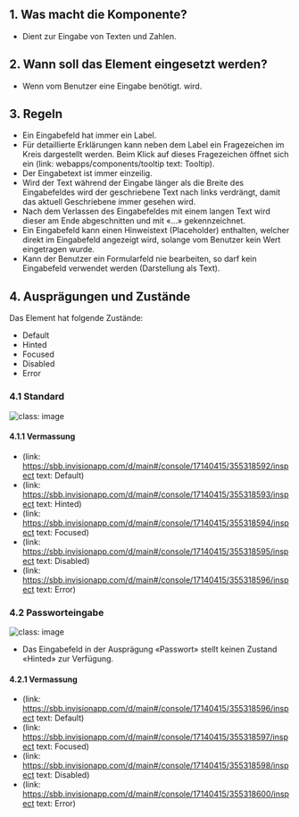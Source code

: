 ## 1. Was macht die Komponente?
* Dient zur Eingabe von Texten und Zahlen.

## 2. Wann soll das Element eingesetzt werden?
* Wenn vom Benutzer eine Eingabe benötigt. wird.

## 3. Regeln 
* Ein Eingabefeld hat immer ein Label.
* Für detaillierte Erklärungen kann neben dem Label ein Fragezeichen im Kreis dargestellt werden. Beim Klick auf dieses Fragezeichen öffnet sich ein (link: webapps/components/tooltip text: Tooltip).
* Der Eingabetext ist immer einzeilig.
* Wird der Text während der Eingabe länger als die Breite des Eingabefeldes wird der geschriebene Text nach links verdrängt, damit das aktuell Geschriebene immer gesehen wird.
* Nach dem Verlassen des Eingabefeldes mit einem langen Text wird dieser am Ende abgeschnitten und mit «...» gekennzeichnet.
* Ein Eingabefeld kann einen Hinweistext (Placeholder) enthalten, welcher direkt im Eingabefeld angezeigt wird, solange vom Benutzer kein Wert eingetragen wurde.
* Kann der Benutzer ein Formularfeld nie bearbeiten, so darf kein Eingabefeld verwendet werden (Darstellung als Text).

## 4. Ausprägungen und Zustände 
Das Element hat folgende Zustände:
* Default
* Hinted
* Focused
* Disabled
* Error

### 4.1 Standard
![](https://raw.githubusercontent.com/sbb-design-systems/sbb-design-system/master/webapp/components/textfield/images/textfield_default.png 'class: image')

#### 4.1.1 Vermassung
*   (link: https://sbb.invisionapp.com/d/main#/console/17140415/355318592/inspect text: Default)
*   (link: https://sbb.invisionapp.com/d/main#/console/17140415/355318593/inspect text: Hinted)
*   (link: https://sbb.invisionapp.com/d/main#/console/17140415/355318594/inspect text: Focused)
*   (link: https://sbb.invisionapp.com/d/main#/console/17140415/355318595/inspect text: Disabled)
*   (link: https://sbb.invisionapp.com/d/main#/console/17140415/355318596/inspect text: Error)

### 4.2 Passworteingabe
![](https://raw.githubusercontent.com/sbb-design-systems/sbb-design-system/master/webapp/components/textfield/images/textfield_password.png 'class: image')
* Das Eingabefeld in der Ausprägung «Passwort» stellt keinen Zustand «Hinted» zur Verfügung.

#### 4.2.1 Vermassung
*   (link: https://sbb.invisionapp.com/d/main#/console/17140415/355318596/inspect text: Default)
*   (link: https://sbb.invisionapp.com/d/main#/console/17140415/355318597/inspect text: Focused)
*   (link: https://sbb.invisionapp.com/d/main#/console/17140415/355318598/inspect text: Disabled)
*   (link: https://sbb.invisionapp.com/d/main#/console/17140415/355318600/inspect text: Error)